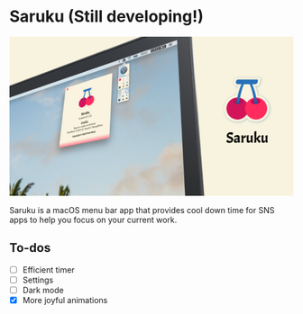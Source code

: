 # Saruku (Still developing!)

<p style="text-align: center">
    <img src="https://github.com/bufhdy/Saruku/raw/master/img/saruku-cover.png" alt="saruku-icon" />
</p>

Saruku is a macOS menu bar app that provides cool down time for SNS apps to help you focus on your current work.

## To-dos

- [ ] Efficient timer
- [ ] Settings
- [ ] Dark mode
- [x] More joyful animations
